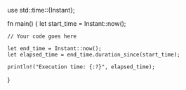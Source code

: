 use std::time::{Instant};

fn main() {
    let start_time = Instant::now();

    // Your code goes here

    let end_time = Instant::now();
    let elapsed_time = end_time.duration_since(start_time);

    println!("Execution time: {:?}", elapsed_time);
}
